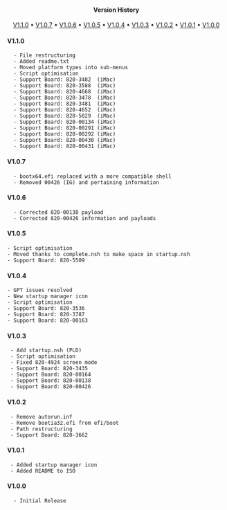<h4 align="center">Version History</h4>
<p align="center">
  <a href="#v110">V1.1.0</a> •
  <a href="#v107">V1.0.7</a> •
  <a href="#v106">V1.0.6</a> •
  <a href="#v105">V1.0.5</a> •
  <a href="#v104">V1.0.4</a> •
  <a href="#v103">V1.0.3</a> •
  <a href="#v102">V1.0.2</a> •
  <a href="#v101">V1.0.1</a> •
  <a href="#v100">V1.0.0</a>
</p>

#### V1.1.0

```
  - File restructuring
  - Added readme.txt
  - Moved platform types into sub-menus
  - Script optimisation
  - Support Board: 820-3482  (iMac)
  - Support Board: 820-3588  (iMac)
  - Support Board: 820-4668  (iMac)
  - Support Board: 820-3478  (iMac)
  - Support Board: 820-3481  (iMac)
  - Support Board: 820-4652  (iMac)
  - Support Board: 820-5029  (iMac)
  - Support Board: 820-00134 (iMac)
  - Support Board: 820-00291 (iMac)
  - Support Board: 820-00292 (iMac)
  - Support Board: 820-00430 (iMac)
  - Support Board: 820-00431 (iMac)
```

#### V1.0.7

```
  - bootx64.efi replaced with a more compatible shell
  - Removed 00426 (IG) and pertaining information
```

#### V1.0.6

```
  - Corrected 820-00138 payload
  - Corrected 820-00426 information and payloads
```

#### V1.0.5

 ```
 - Script optimisation
 - Moved thanks to complete.nsh to make space in startup.nsh
 - Support Board: 820-5509
 ```
 
#### V1.0.4

 ```
 - GPT issues resolved
 - New startup manager icon
 - Script optimisation
 - Support Board: 820-3536
 - Support Board: 820-3787
 - Support Board: 820-00163
 ```
 
#### V1.0.3

```
 - Add startup.nsh (PLD)
 - Script optimisation
 - Fixed 820-4924 screen mode
 - Support Board: 820-3435
 - Support Board: 820-00164
 - Support Board: 820-00138
 - Support Board: 820-00426
```

#### V1.0.2

```
 - Remove autorun.inf
 - Remove bootia32.efi from efi/boot
 - Path restructuring
 - Support Board: 820-3662
```

#### V1.0.1

```
 - Added startup manager icon
 - Added README to ISO
```

#### V1.0.0

```
  - Initial Release
```